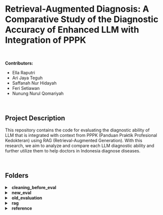 # Retrieval-Augmented Diagnosis: A Comparative Study of the Diagnostic Accuracy of Enhanced LLM with Integration of PPPK

<br>

**Contributors:**
- Ella Raputri
- Ari Jaya Teguh
- Saffanah Nur Hidayah
- Feri Setiawan
- Nunung Nurul Qomariyah

<br>

## Project Description
This repository contains the code for evaluating the diagnostic ability of LLM that is integrated with context from PPPK (Panduan Praktik Profesional Kedokteran) using RAG (Retrieval-Augmented Generation). With this research, we aim to analyze and compare each LLM diagnostic ability and further utilize them to help doctors in Indonesia diagnose diseases. 

<br>

## Folders
<details>
<summary>&ensp;<b>cleaning_before_eval</b></summary>
  
- Contains the code to clean the diagnosis data that we gathered from each LLM and the ground truth from the doctor.  

</details>

<details>
<summary>&ensp;<b>new_eval</b></summary>
  
- Contains the code and methods that we use to evaluate the diagnostic ability of each LLM. 
</details>

<details>
<summary>&ensp;<b>old_evaluation</b></summary>
  
- Contains the old experimental code and methods that we use to evaluate the diagnostic ability of each LLM, but we decide not to use it later. 
</details>

<details>
<summary>&ensp;<b>rag</b></summary>
  
- Contains the RAG code experiment for some models.  
</details>

<details>
<summary>&ensp;<b>reference</b></summary>
  
- Contains the old analysis and some reference used for this research.
</details>